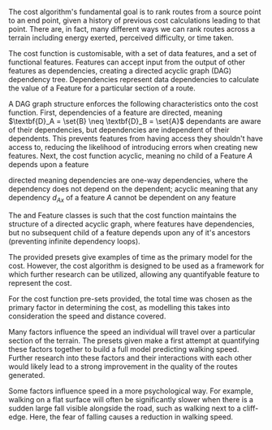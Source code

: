 The cost algorithm's fundamental goal is to rank routes from a source point to an end point, given a history of previous cost calculations leading to that point. There are, in fact, many different ways we can rank routes across a terrain including energy exerted, perceived difficulty, or time taken. 

The cost function is customisable, with a set of data features, and a set of functional features. Features can accept input from the output of other features as dependencies, creating a directed acyclic graph (DAG) dependency tree. Dependencies represent data dependencies to calculate the value of a Feature for a particular section of a route.

A DAG graph structure enforces the following characteristics onto the cost function. First, dependencies of a feature are directed, meaning $\textbf{D}_A = \set{B} \neq \textbf{D}_B = \set{A}$ dependants are aware of their dependencies, but dependencies are independent of their dependents. This prevents features from having access they shouldn't have access to, reducing the likelihood of introducing errors when creating new features. Next, the cost function acyclic, meaning no child of a Feature $A$ depends upon a feature 

directed meaning dependencies are one-way dependencies, where the dependency does not depend on the dependent; acyclic meaning that any dependency $d_{Ax}$ of a feature $A$ cannot be dependent on any feature

The  and Feature classes is such that the cost function maintains the structure of a directed acyclic graph, where features have dependencies, but no subsequent child of a feature depends upon any of it's ancestors (preventing infinite dependency loops).

The provided presets give examples of time as the primary model for the cost. However, the cost algorithm is designed to be used as a framework for which further research can be utilized, allowing any quantifyable feature to represent the cost.


For the cost function pre-sets provided, the total time was chosen as the primary factor in determining the cost, as modelling this takes into consideration the speed and distance covered. 

Many factors influence the speed an individual will travel over a particular section of the terrain. The presets given make a first attempt at quantifying these factors together to build a full model predicting walking speed. Further research into these factors and their interactions with each other would likely lead to a strong improvement in the quality of the routes generated.

Some factors influence speed in a more psychological way. For example, walking on a flat surface will often be significantly slower when there is a sudden large fall visible alongside the road, such as walking next to a cliff-edge. Here, the fear of falling causes a reduction in walking speed.

